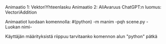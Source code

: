 Animaatio 1: VektoriYhteenlasku
Animaatio 2: AliAvaruus
ChatGPT:n luomus: VectoriAddition

Animaatiot luodaan komennolla: 
#(python) -m manim -pqh scene.py -Luokan nimi-

Käyttäjän määrityksistä riippuu tarvitaanko komennon alun "python" pätkä
